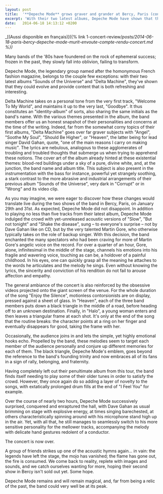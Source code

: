```yaml
---
layout: post
title:  '**Depeche Mode** grows graver and grander at Bercy, Paris (concert review)'
excerpt: 'With their two latest albums, Depeche Mode have shown that they could evolve and provide content that is both refreshing and interesting.'
date:   2014-06-18 14:13:12 +0200
---
```


_[(Aussi disponible en français)]({% link 1-concert-review/_posts/2014-06-18-paris-bercy-depeche-mode-murit-envoute-compte-rendu-concert.md %})_

Many bands of the '80s have foundered on the rock of ephemeral success; frozen in the past, they slowly fall into oblivion, failing to transform.

Depeche Mode, the legendary group named after the homonymous French fashion magazine, belongs to the couple few exceptions: with their two latest albums "Sounds of the Universe" and "Delta Machine", they've shown that they could evolve and provide content that is both refreshing and interesting.

Delta Machine takes on a personal tone from the very first track, "Welcome To My World", and maintains it up to the very last, "Goodbye". It thus constitutes an "identity-album" of sorts, also sharing the same initials as the band's name. With the various themes presented in the album, the band members offer us an honest snapshot of their personalities and concerns at the time of the writing. Indeed, far from the somewhat corny topics of their first albums, "Delta Machine" goes over far graver subjects with "Angel", "Soothe My Soul", "Should Be Higher", or "Heaven", the latter being for lead singer David Gahan, quote, "one of the main reasons I carry on making music". The lyrics are nebulous, analogous to these agglomerates of troubling and troubled thoughts that submerge us when trying to apprehend these notions. The cover art of the album already hinted at these existential themes: blood-red buildings under a sky of a pure, divine white, and, at the junction, the band name and album title. This subject is also present in the instrumentation with the bass for instance, powerful yet strangely soothing, a stark contrast to the more abrasive and industrial arrangements of their previous album "Sounds of the Universe", very dark in "Corrupt" or in "Wrong" and its video clip.

As you may imagine, we were eager to discover how these changes would translate live during the two shows of the band in Bercy, Paris, on January 29th and 31st. As expected, Depeche Mode did not disappoint. In addition to playing no less than five tracks from their latest album, Depeche Mode indulged the crowd with yet-unreleased acoustic versions of "Slow", "But not tonight" and "Shake the disease", sung – to everyone's surprise – not by Dave Gahan like on CD, but by the very talented Martin Gore, who otherwise typically takes on the role of backup singer. With this decision, the band enchanted the many spectators who had been craving for more of Martin Gore's angelic voice on the record. For over a quarter of an hour, Gore, alone, infinitesimal in the middle of the stage, channels his emotions into his fragile and wavering voice, touching as can be, a holdover of a painful childhood. In his eyes, one can quickly grasp all the meaning he attaches to the words he articulates and the melody he sings. Even without knowing the lyrics, the sincerity and conviction of his rendition do not fail to arouse affection and empathy.

The general ambiance of the concert is also reinforced by the obsessive videos projected onto the giant screen of the venue. For the whole duration of the song "Enjoy the Silence", motionless contorsionists are on display, pressed against a sheet of glass. In "Heaven", each of the three band members puts down a black triangle in the middle of a road, before heading off to an unknown destination. Finally, in "Halo", a young woman enters and then leaves a triangular frame at each shot. It's only at the end of the song that the routine breaks: the character points at a ring on her finger and eventually disappears for good, taking the frame with her.

Occasionally, the audience joins in and lets the simple, yet highly emotional hooks echo. Propelled by the band, these melodies seem to target each member of the audience personally and conjure up different memories for each of them. The black triangle, Depeche Mode's emblem, goes beyond the reference to the band's founding trinity and now embraces all of its fans in a sign of rally, belonging, and fraternity.

Having completely left out their penultimate album from this tour, the band finds itself needing to play some of their older tunes in order to satisfy the crowd. However, they once again do so adding a layer of novelty to the songs, with extatically prolonged drum fills at the end of "I Feel You" for example.

Over the course of nearly two hours, Depeche Mode successively surprised, conquered and enraptured the hall, with Dave Gahan as usual brimming on stage with explosive energy, at times singing barechested, at others characteristically spinning around with his microphone stand high up in the air. Yet, with all that, he still manages to seamlessly switch to his more sensitive personality for the mellower tracks, accompanying the melody with delicate hand gestures redolent of a conductor.

The concert is now over.

A group of friends strikes up one of the acoustic hymns again... in vain: the legends have left the stage, the mojo has vanished; the flame has gone out, the fire is consumed. We come back to reality, replete with images and sounds, and we catch ourselves wanting for more, hoping their second show in Bercy isn't sold out yet. Some hope.

Depeche Mode remains and will remain magical, and, far from being a relic of the past, the band could very well be at its peak.